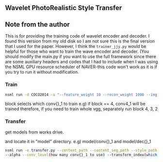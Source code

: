 ## Wavelet PhotoRealistic Style Transfer

## Note from the author
This is for providing the training code of wavelet encoder and decoder. I found this version from my old disk so I am not sure this is the final version that I used for the paper. However, I think the `trainer_jjy.py` would be helpful for those who want to train the wave encoder and decoder. (You should modify the main.py if you want to use the full framework since there are some auxiliary headers and codes that I had to include when I was using the NSML GPU resource scheduler of NAVER-this code won't work as it is if you try to run it without modification.

### Train
```.bash
nsml run -d COCO2014 -a "--feature_weight 10 --recon_weight 1000 --img_size 256 --batch_size 32 --block 4(or 3 or 2)"
```

block selects which conv{}_1 to train
e.g) if block == 4, conv4_1 will be trained
therefore, if you need to train whole vgg, separately run block 4, 3, 2

### Transfer

get models from works drive.

and locate it in "model" directory. e.g) model/conv{}_1 and model/dec{}_1

```.bash
nsml run -e transfer.py --content_path --content_seg_path --style_path --style_seg_path
--alpha --conv_level(how many conv{}_1 to use) --transform_index(which component to transfer)
```
